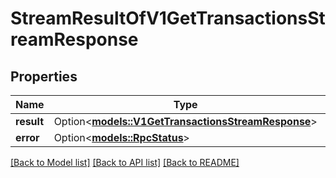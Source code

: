 # StreamResultOfV1GetTransactionsStreamResponse

## Properties

| Name       | Type                                                                                      | Description | Notes      |
| ---------- | ----------------------------------------------------------------------------------------- | ----------- | ---------- |
| **result** | Option<[**models::V1GetTransactionsStreamResponse**](v1GetTransactionsStreamResponse.md)> |             | [optional] |
| **error**  | Option<[**models::RpcStatus**](rpcStatus.md)>                                             |             | [optional] |

[[Back to Model list]](../README.md#documentation-for-models) [[Back to API list]](../README.md#documentation-for-api-endpoints) [[Back to README]](../README.md)
